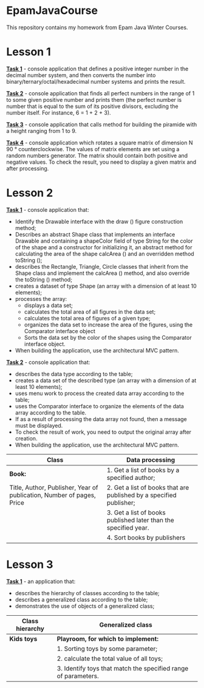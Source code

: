 # EpamJavaCourse
This repository contains my homework from Epam Java Winter Courses.
# Lesson 1
[**Task 1**](https://github.com/Elizabethssss/EpamJavaCourse/tree/master/Lesson1/src/task1) - console application that defines a positive integer number in the decimal number system, and then converts the number into binary/ternary/octal/hexadecimal number systems and prints the result.

[**Task 2**](https://github.com/Elizabethssss/EpamJavaCourse/tree/master/Lesson1/src/task2) - console application that finds all perfect numbers in the range of 1 to some given positive number and prints them (the perfect number is number that is equal to the sum of its positive divisors, excluding the number itself. For instance, 6 = 1 + 2 + 3).

[**Task 3**](https://github.com/Elizabethssss/EpamJavaCourse/tree/master/Lesson1/src/task3) - console application that calls method for building the piramide with a height ranging from 1 to 9.

[**Task 4**](https://github.com/Elizabethssss/EpamJavaCourse/tree/master/Lesson1/src/task4) - console application which rotates a square matrix of dimension N 90 ° counterclockwise. The values of matrix elements are set using a random numbers generator. The matrix should contain both positive and negative values. To check the result, you need to display a given matrix and after processing.

# Lesson 2
[**Task 1**](https://github.com/Elizabethssss/EpamJavaCourse/tree/master/Lesson2/src/task1) - console application that:
+ Identify the Drawable interface with the draw () figure construction method;
+ Describes an abstract Shape class that implements an interface Drawable and containing a shapeColor field of type String for the color of the shape and a constructor for initializing it, an abstract method for calculating the area of the shape calcArea () and an overridden method toString ();
+ describes the Rectangle, Triangle, Circle classes that inherit from the Shape class and implement the calcArea () method, and also override the toString () method;
+ creates a dataset of type Shape (an array with a dimension of at least 10 elements);
+ processes the array:
    - displays a data set;
    - calculates the total area of all figures in the data set;
    - calculates the total area of figures of a given type;
    - organizes the data set to increase the area of the figures, using the Comparator interface object
    - Sorts the data set by the color of the shapes using the Comparator interface object.
+ When building the application, use the architectural MVC pattern.

[**Task 2**](https://github.com/Elizabethssss/EpamJavaCourse/tree/master/Lesson2/src/task2) - console application that:
+ describes the data type according to the table;
+ creates a data set of the described type (an array with a dimension of at least 10 elements);
+ uses menu work to process the created data array according to the table;
+ uses the Comparator interface to organize the elements of the data array according to the table.
+ If as a result of processing the data array not found, then
a message must be displayed.
+ To check the result of work, you need to output the original array after creation.
+ When building the application, use the architectural MVC pattern.

| Class  | Data processing |
| ------------- | ------------- |
| __Book:__  | 1. Get a list of books by a specified author;  |
| Title, Author, Publisher, Year of publication, Number of pages, Price  | 2. Get a list of books that are published by a specified publisher;  |
| |3. Get a list of books published later than the specified year.|
| |4. Sort books by publishers|

# Lesson 3

[**Task 1**](https://github.com/Elizabethssss/EpamJavaCourse/tree/master/Lesson3/src/task1) - an application that:
- describes the hierarchy of classes according to the table;
- describes a generalized class according to the table;
- demonstrates the use of objects of a generalized class;

| Class hierarchy  | Generalized class |
| ------------- | ------------- |
| __Kids toys__  | __Playroom, for which to implement:__  |
| |1. Sorting toys by some parameter;  |
| |2. calculate the total value of all toys;|
| |3. Identify toys that match the specified range of parameters.|



